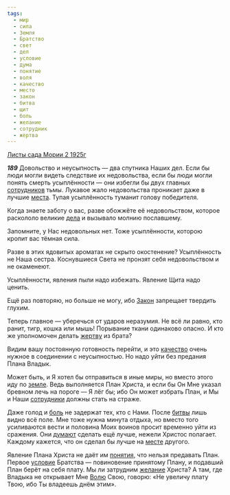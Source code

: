```yaml
---
tags:
  - мир
  - сила
  - Земля
  - Братство
  - свет
  - дел
  - условие
  - дума
  - понятие
  - воля
  - качество
  - место
  - закон
  - битва
  - щит
  - боль
  - желание
  - сотрудник
  - жертва
---
```


[Листы сада Мории 2 1925г](/agni/1925)

___189___
Довольство и неусыпность — два спутника Наших дел. Если бы люди могли видеть следствие их недовольства, если бы люди могли понять смерть усыплённости — они избегли бы двух главных [сотрудников](/tag/#сотрудник) тьмы. Лукавое жало недовольства проникает даже в лучшие [места](/tag/#[место](/tag/#место)). Тупая усыплённость туманит голову победителя.   

Когда знаете заботу о вас, разве обожжёте её недовольством, которое раскололо великие [дела](/tag/#дел) и вызывало молнию пославшему.   

Запомните, у Нас недовольных нет. Тоже усыплённости, которою кропит вас тёмная сила.   

Разве в этих ядовитых ароматах не скрыто окостенение? Усыплённость не Наша сестра. Коснувшиеся Света не пронзят себя недовольством и не окаменеют.   

Усыплённости, явления пыли надо избежать. Явление Щита надо ценить.   

Ещё раз повторяю, но больше не могу, ибо [Закон](/tag/#закон) запрещает твердить глухим.   

Теперь главное — уберечься от ударов неразумия. Не всё ли равно, кто ранит, тигр, кошка или мышь! Порывание ткани одинаково опасно. И кто же уполномочен делать [жертву](/tag/#жертва) из брата?   

Видим вашу постоянную готовность перейти, и это [качество](/tag/#качество) очень нужное в соединении с неусыпностью. Но надо уйти без предания Плана Владык.   

Может быть, и Я хотел бы отправиться в иные миры, но вместо этого иду по [земле](/tag/#Земля). Ведь выполняется План Христа, и если бы Он Мне указал бревном лечь на пороге — Я лёг бы; ибо Он может избрать План, и Мы и Наши [сотрудники](/tag/#сотрудник) должны стать на страже.   

Даже голод и [боль](/tag/#боль) не задержат тех, кто с Нами. После [битвы](/tag/#битва) лишь видно всё поле. Мне тоже нужна минута отдыха, но вместо того усиливаются вести и половина Моих воинов просит временно уйти из сражения. Они [думают](/tag/#дума) сделать ещё лучше, нежели Христос полагает. Каждому кажется, что он сделал бы лучше на [месте](/tag/#место) другого.   

Явление Плана Христа не даёт им [понятия](/tag/#понятие), что нельзя предавать План. Первое [условие](/tag/#условие) Братства — повиновение принятому Плану, и подавший План берёт на себя плату. Мы ли затрудним [желание](/tag/#желание) Христа? А там, где Владыка не открывает Мне [Волю](/tag/#воля) Свою, говорю: «Не увеличу плату Твою, ибо Ты владеешь днём этим».   

